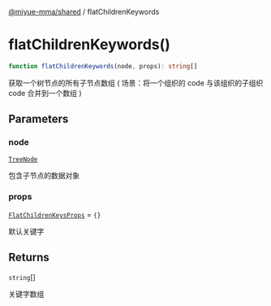 [@miyue-mma/shared](../index.md) / flatChildrenKeywords

# flatChildrenKeywords()

```ts
function flatChildrenKeywords(node, props): string[]
```

获取一个树节点的所有子节点数组 ( 场景：将一个组织的 code 与该组织的子组织 code 合并到一个数组 )

## Parameters

### node

[`TreeNode`](../interfaces/TreeNode.md)

包含子节点的数据对象

### props

[`FlatChildrenKeysProps`](../interfaces/FlatChildrenKeysProps.md) = `{}`

默认关键字

## Returns

`string`[]

关键字数组
